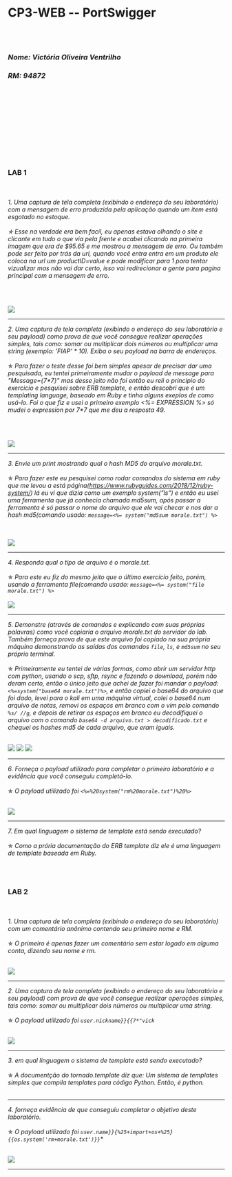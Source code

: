 # CP3-WEB -- PortSwigger
<br><br />
### *Nome: Victória Oliveira Ventrilho*
### *RM: 94872*
<br><br />
<br><br />
---
<br><br />
### LAB 1
<br><br />
*1. Uma captura de tela completa (exibindo o endereço do seu laboratório) com a mensagem de erro produzida pela aplicação quando um item está esgotado no estoque.*
<br><br />
    *✯ Esse na verdade era bem facíl, eu apenas estava olhando o site e clicante em tudo o que via pela frente e acabei clicando na primeira imagem que era de $95.65 e me mostrou a mensagem de erro. Ou também pode ser feito por trás da url, quando você entra entra em um produto ele coloca na url um productID=value e pode modificar para 1 para tentar vizualizar mas não vai dar certo, isso vai redirecionar a gente para pagina principal com a mensagem de erro.*

<br><br />

<img src="Cp-WEB/print1-exe1.png">

---

*2. Uma captura de tela completa (exibindo o endereço do seu laboratório e seu payload) como prova de que você consegue realizar operações simples, tais como: somar ou multiplicar dois números ou multiplicar uma string (exemplo: 'FIAP' \* 10). Exiba o seu payload na barra de endereços.*
   <br><br />
       ✯ *Para fazer o teste desse foi bem simples apesar de precisar dar uma pesquisada, eu tentei primeiramente mudar o payload de message para "Message={7\*7}" mas desse jeito não foi então eu reli o principio do exercicio e pesquisei sobre ERB template, e então descobri que é um templating language, baseado em Ruby e tinha alguns exeplos de como usá-lo. Foi o que fiz e usei o primeiro exemplo <%= EXPRESSION %> só mudei o expression por 7\*7 que me deu a resposta 49.*
   
<br><br />

<img src="Cp-WEB/print2-exe1.png">

---

*3. Envie um print mostrando qual o hash MD5 do arquivo morale.txt.*
<br><br />
       ✯ *Para fazer este eu pesquisei como rodar comandos do sistema em ruby que me levou a está página(https://www.rubyguides.com/2018/12/ruby-system/) lá eu vi que dizia como um exemplo system("ls") e então eu usei uma ferramenta que já conhecia chamada md5sum, após passar a ferramenta é só passar o nome do arquivo que ele vai checar e nos dar a hash md5(comando usado: `message=<%= system("md5sum morale.txt") %>`*

<br><br />
<img src="Cp-WEB/print3-exe1.png">

---

*4. Responda qual o tipo de arquivo é o morale.txt.*
<br><br />
       ✯ *Para este eu fiz do mesmo jeito que o último exercício feito, porém, usando a ferramenta file(comando usado: `message=<%= system("file morale.txt") %>`*
<br><br />
<img src="Cp-WEB/print4-exe1.png">

---

*5. Demonstre (através de comandos e explicando com suas próprias palavras) como você copiaria o arquivo morale.txt do servidor do lab. Também forneça prova de que este arquivo foi copiado na sua própria máquina demonstrando as saídas dos comandos `file`, `ls`, e `md5sum` no seu próprio terminal.*
<br><br />
       ✯ *Primeiramente eu tentei de várias formas, como abrir um servidor http com python, usando o scp, sftp, rsync e fazendo o download, porém não deram certo, então o único jeito que achei de fazer foi mandar o payload: `<%=system("base64 morale.txt")%>`, e então copiei o base64 do arquivo que foi dado, levei para o kali em uma máquina virtual, colei o base64 num arquivo de notas, removi os espaços em branco com o vim pelo comando `%s/ //g`, e depois de retirar os espaços em branco eu decodifiquei o arquivo com o comando `base64 -d arquivo.txt > decodificado.txt` e chequei os hashes md5 de cada arquivo, que eram iguais.*
<br><br />

<img src="Cp-WEB/print5-exe1.png">
<img src="Cp-WEB/print5-exe1-3.png">
<img src="Cp-WEB/print5-exe1-2.png">

---

*6. Forneça o payload utilizado para completar o primeiro laboratório e a evidência que você conseguiu completá-lo.*
<br><br />
       ✯ *O payload utilizado foi `<%=%20system("rm%20morale.txt")%20%>`*
<br><br />

<img src="Cp-WEB/print6-exe1.png">

---

*7. Em qual linguagem o sistema de template está sendo executado?*
<br><br />
       ✯ *Como a prória documentação do ERB template diz ele é uma linguagem de template baseada em Ruby.* 

<br><br />
### LAB 2
<br><br />
*1. Uma captura de tela completa (exibindo o endereço do seu laboratório) com um comentário anônimo contendo seu primeiro nome e RM.*
<br><br />
       ✯ *O primeiro é apenas fazer um comentário sem estar logado em alguma conta, dizendo seu nome e rm.*
<br><br />

<img src="Cp-WEB/print1-exe2.png">

---

*2. Uma captura de tela completa (exibindo o endereço do seu laboratório e seu payload) com prova de que você consegue realizar operações simples, tais como: somar ou multiplicar dois números ou multiplicar uma string.*
   <br><br />
       ✯ *O payload utilizado foi `user.nickname}}{{7*"vick`*
<br><br />

<img src="Cp-WEB/print2-exe2.png">

---

*3. em qual linguagem o sistema de template está sendo executado?*
   <br><br />
       ✯ *A documentção do tornado.template diz que: Um sistema de templates simples que compila templates para código Python. Então, é python.*
<br><br />

---

*4. forneça evidência de que conseguiu completar o objetivo deste laboratório.*
   <br><br />
       ✯ *O payload utilizado foi `user.name}}{%25+import+os+%25}{{os.system('rm+morale.txt')}}`**
<br><br />

<img src="Cp-WEB/print3-exe2.png">

---
